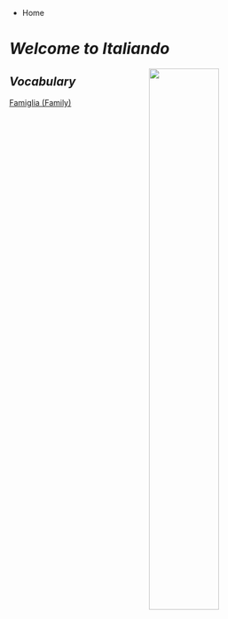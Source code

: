 <ul class="breadcrumb">
  <li>Home</li>
  </ul>

<h1><i><strong>Welcome to Italiando</strong></i></h1>

<img style="float:right;" src="https://c1.staticflickr.com/1/219/482815089_0860b38e34_b.jpg" width="50%" >

<h2><i>Vocabulary</i></h2>
<a href="https://oscartuli.github.io/Italiando/Famiglia.html">Famiglia (Family)</a>


